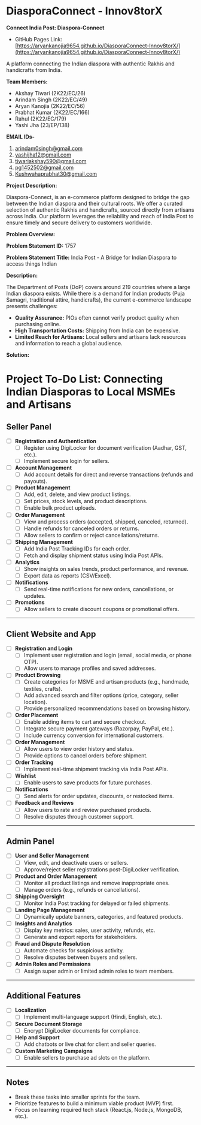 # DiasporaConnect - Innov8torX

**Connect India Post: Diaspora-Connect**

* GitHub Pages Link: [https://aryankanojia9654.github.io/DiasporaConnect-Innov8torX/](https://aryankanojia9654.github.io/DiasporaConnect-Innov8torX/)

A platform connecting the Indian diaspora with authentic Rakhis and handicrafts from India.

**Team Members:**

* Akshay Tiwari (2K22/EC/26)
* Arindam Singh (2K22/EC/49)
* Aryan Kanojia (2K22/EC/56)
* Prabhat Kumar (2K22/EC/166)
* Rahul (2K22/EC/179)
* Yashi Jha (23/EP/138)

**EMAIL IDs-**

1. arindam0singh@gmail.com 
2. yashijha12@gmail.com
3. tiwariakshay590@gmail.com
4. pg1452502@gmail.com
5. Kushwahaprabhat30@gmail.com

**Project Description:**

Diaspora-Connect, is an e-commerce platform designed to bridge the gap between the Indian diaspora and their cultural roots. We offer a curated selection of authentic Rakhis and handicrafts, sourced directly from artisans across India. Our platform leverages the reliability and reach of India Post to ensure timely and secure delivery to customers worldwide. 

**Problem Overview:**

**Problem Statement ID:** 1757

**Problem Statement Title:** India Post - A Bridge for Indian Diaspora to access things Indian

**Description:** 

The Department of Posts (DoP) covers around 219 countries where a large Indian diaspora exists.  While there is a demand for Indian products (Puja Samagri, traditional attire, handicrafts), the current e-commerce landscape presents challenges:

* **Quality Assurance:** PIOs often cannot verify product quality when purchasing online.
* **High Transportation Costs:** Shipping from India can be expensive.
* **Limited Reach for Artisans:** Local sellers and artisans lack resources and information to reach a global audience. 

**Solution:**

# Project To-Do List: Connecting Indian Diasporas to Local MSMEs and Artisans

## Seller Panel
- [ ] **Registration and Authentication**
  - [ ] Register using DigiLocker for document verification (Aadhar, GST, etc.).
  - [ ] Implement secure login for sellers.
- [ ] **Account Management**
  - [ ] Add account details for direct and reverse transactions (refunds and payouts).
- [ ] **Product Management**
  - [ ] Add, edit, delete, and view product listings.
  - [ ] Set prices, stock levels, and product descriptions.
  - [ ] Enable bulk product uploads.
- [ ] **Order Management**
  - [ ] View and process orders (accepted, shipped, canceled, returned).
  - [ ] Handle refunds for canceled orders or returns.
  - [ ] Allow sellers to confirm or reject cancellations/returns.
- [ ] **Shipping Management**
  - [ ] Add India Post Tracking IDs for each order.
  - [ ] Fetch and display shipment status using India Post APIs.
- [ ] **Analytics**
  - [ ] Show insights on sales trends, product performance, and revenue.
  - [ ] Export data as reports (CSV/Excel).
- [ ] **Notifications**
  - [ ] Send real-time notifications for new orders, cancellations, or updates.
- [ ] **Promotions**
  - [ ] Allow sellers to create discount coupons or promotional offers.

---

## Client Website and App
- [ ] **Registration and Login**
  - [ ] Implement user registration and login (email, social media, or phone OTP).
  - [ ] Allow users to manage profiles and saved addresses.
- [ ] **Product Browsing**
  - [ ] Create categories for MSME and artisan products (e.g., handmade, textiles, crafts).
  - [ ] Add advanced search and filter options (price, category, seller location).
  - [ ] Provide personalized recommendations based on browsing history.
- [ ] **Order Placement**
  - [ ] Enable adding items to cart and secure checkout.
  - [ ] Integrate secure payment gateways (Razorpay, PayPal, etc.).
  - [ ] Include currency conversion for international customers.
- [ ] **Order Management**
  - [ ] Allow users to view order history and status.
  - [ ] Provide options to cancel orders before shipment.
- [ ] **Order Tracking**
  - [ ] Implement real-time shipment tracking via India Post APIs.
- [ ] **Wishlist**
  - [ ] Enable users to save products for future purchases.
- [ ] **Notifications**
  - [ ] Send alerts for order updates, discounts, or restocked items.
- [ ] **Feedback and Reviews**
  - [ ] Allow users to rate and review purchased products.
  - [ ] Resolve disputes through customer support.

---

## Admin Panel
- [ ] **User and Seller Management**
  - [ ] View, edit, and deactivate users or sellers.
  - [ ] Approve/reject seller registrations post-DigiLocker verification.
- [ ] **Product and Order Management**
  - [ ] Monitor all product listings and remove inappropriate ones.
  - [ ] Manage orders (e.g., refunds or cancellations).
- [ ] **Shipping Oversight**
  - [ ] Monitor India Post tracking for delayed or failed shipments.
- [ ] **Landing Page Management**
  - [ ] Dynamically update banners, categories, and featured products.
- [ ] **Insights and Analytics**
  - [ ] Display key metrics: sales, user activity, refunds, etc.
  - [ ] Generate and export reports for stakeholders.
- [ ] **Fraud and Dispute Resolution**
  - [ ] Automate checks for suspicious activity.
  - [ ] Resolve disputes between buyers and sellers.
- [ ] **Admin Roles and Permissions**
  - [ ] Assign super admin or limited admin roles to team members.

---

## Additional Features
- [ ] **Localization**
  - [ ] Implement multi-language support (Hindi, English, etc.).
- [ ] **Secure Document Storage**
  - [ ] Encrypt DigiLocker documents for compliance.
- [ ] **Help and Support**
  - [ ] Add chatbots or live chat for client and seller queries.
- [ ] **Custom Marketing Campaigns**
  - [ ] Enable sellers to purchase ad slots on the platform.

---

## Notes
- Break these tasks into smaller sprints for the team.
- Prioritize features to build a minimum viable product (MVP) first.
- Focus on learning required tech stack (React.js, Node.js, MongoDB, etc.).

